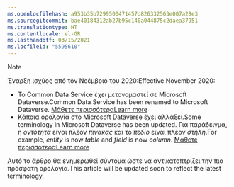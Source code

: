 ```yaml
---
ms.openlocfilehash: a953b35b7299500471457d826332563e007a28e3
ms.sourcegitcommit: bae40184312ab27b95c140a044875c2daea37951
ms.translationtype: HT
ms.contentlocale: el-GR
ms.lasthandoff: 03/15/2021
ms.locfileid: "5595610"
---
```

> [!NOTE]
> <span data-ttu-id="f5eaa-101">Έναρξη ισχύος από τον Νοέμβριο του 2020:</span><span class="sxs-lookup"><span data-stu-id="f5eaa-101">Effective November 2020:</span></span>
> - <span data-ttu-id="f5eaa-102">Το Common Data Service έχει μετονομαστεί σε Microsoft Dataverse.</span><span class="sxs-lookup"><span data-stu-id="f5eaa-102">Common Data Service has been renamed to Microsoft Dataverse.</span></span> [<span data-ttu-id="f5eaa-103">Μάθετε περισσότερα</span><span class="sxs-lookup"><span data-stu-id="f5eaa-103">Learn more</span></span>](https://aka.ms/PAuAppBlog)
> - <span data-ttu-id="f5eaa-104">Κάποια ορολογία στο Microsoft Dataverse έχει αλλάξει.</span><span class="sxs-lookup"><span data-stu-id="f5eaa-104">Some terminology in Microsoft Dataverse has been updated.</span></span> <span data-ttu-id="f5eaa-105">Για παράδειγμα, η *οντότητα* είναι πλέον *πίνακας* και το *πεδίο* είναι πλέον *στήλη*.</span><span class="sxs-lookup"><span data-stu-id="f5eaa-105">For example, *entity* is now *table* and *field* is now *column*.</span></span> [<span data-ttu-id="f5eaa-106">Μάθετε περισσότερα</span><span class="sxs-lookup"><span data-stu-id="f5eaa-106">Learn more</span></span>](/powerapps/maker/data-platform/data-platform-intro)
>
> <span data-ttu-id="f5eaa-107">Αυτό το άρθρο θα ενημερωθεί σύντομα ώστε να αντικατοπτρίζει την πιο πρόσφατη ορολογία.</span><span class="sxs-lookup"><span data-stu-id="f5eaa-107">This article will be updated soon to reflect the latest terminology.</span></span>